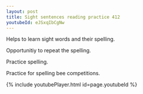 ```yaml
---
layout: post
title: Sight sentences reading practice 412
youtubeId: eJSxqIbCgNw
---
```

 
 
Helps to learn sight words and their spelling.

Opportunitiy to repeat the spelling. 

Practice spelling. 
 
Practice for spelling bee competitions. 
 
{% include youtubePlayer.html id=page.youtubeId %}
 
 
